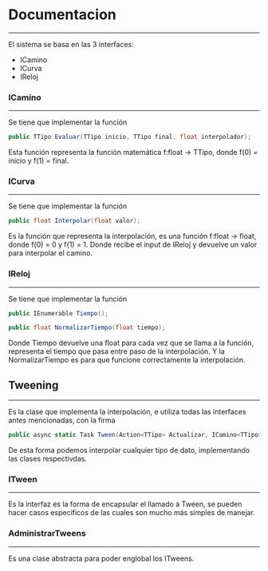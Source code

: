 # Documentacion
---

El sistema se basa en las 3 interfaces:
 * ICamino
 * ICurva 
 * IReloj

### ICamino<TTipo>
---
Se tiene que implementar la función 
```c#
public TTipo Evaluar(TTipo inicio, TTipo final, float interpolador);
```

Esta función representa la función matemática f:float -> TTipo, donde f(0) = inicio y f(1) = final.

### ICurva
---
Se tiene que implementar la función
```c#
public float Interpolar(float valor);
```

Es la función que representa la interpolación, es una función f:float -> float, donde f(0) = 0 y f(1) = 1. Donde recibe el input de IReloj y devuelve un valor para interpolar el camino.

### IReloj
---
Se tiene que implementar la función
```c#
public IEnumerable Tiempo();

public float NormalizarTiempo(float tiempo);
```

Donde Tiempo devuelve una float para cada vez que se llama a la función, representa el tiempo que pasa entre paso de la interpolación. Y la NormalizarTiempo es para que funcione correctamente la interpolación.

## Tweening<TTipo>
---
Es la clase que implementa la interpolación, e utiliza todas las interfaces antes mencionadas, con la firma
```c#
public async static Task Tween(Action<TTipo> Actualizar, ICamino<TTipo> camino, TTipo inicio, TTipo final, ICurva curva, IReloj reloj);
```

De esta forma podemos interpolar cualquier tipo de dato, implementando las clases respectivdas.

### ITween
---
Es la interfaz es la forma de encapsular el llamado a Tween, se pueden hacer casos especificos de las cuales son mucho más simples de manejar.

### AdministrarTweens
---
Es una clase abstracta para poder englobal los ITweens.